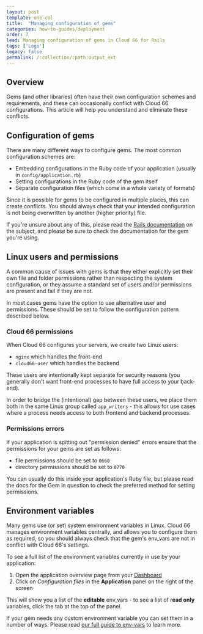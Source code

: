 ```yaml
---
layout: post
template: one-col
title:  "Managing configuration of gems"
categories: how-to-guides/deployment
order: 7
lead: Managing configuration of gems in Cloud 66 for Rails
tags: ['Logs']
legacy: false
permalink: /:collection/:path:output_ext
---
```


## Overview

Gems (and other libraries) often have their own configuration schemes and requirements, and these can occasionally conflict with Cloud 66 configurations. This article will help you understand and eliminate these conflicts. 

## Configuration of gems

There are many different ways to configure gems. The most common configuration schemes are: 

- Embedding configurations in the Ruby code of your application (usually in `config/application.rb`)
- Setting configurations in the Ruby code of the gem itself
- Separate configuration files (which come in a whole variety of formats)

Since it is possible for gems to be configured in multiple places, this can create conflicts. You should always check that your intended configuration is not being overwritten by another (higher priority) file. 

If you're unsure about any of this, please read the [Rails documentation](https://guides.rubyonrails.org/configuring.html) on the subject, and please be sure to check the documentation for the gem you're using. 

## Linux users and permissions

A common cause of issues with gems is that they either explicitly set their own file and folder permissions rather than respecting the system configuration, or they assume a standard set of users and/or permissions are present and fail if they are not. 

In most cases gems have the option to use alternative user and permissions. These should be set to follow the configuration pattern described below. 

### Cloud 66 permissions

When Cloud 66 configures your servers, we create two Linux users:

- `nginx` which handles the front-end
- `cloud66-user` which handles the backend

These users are intentionally kept separate for security reasons (you generally don't want front-end processes to have full access to your back-end). 

In order to bridge the (intentional) gap between these users, we place them both in the same Linux group called `app_writers` - this allows for use cases where a process needs access to both frontend and backend processes. 

### Permissions errors

If your application is spitting out "permission denied" errors ensure that the permissions for your gems are set as follows:

- file permissions should be set to `0660`
- directory permissions should be set to `0770`

You can usually do this inside your application's Ruby file, but please read the docs for the Gem in question to check the preferred method for setting permissions. 

## Environment variables

Many gems use (or set) system environment variables in Linux. Cloud 66 manages environment variables centrally, and allows you to configure them as required, so you should always check that the gem's env_vars are not in conflict with Cloud 66's settings. 

To see a full list of the environment variables currently in use by your application:

1. Open the application overview page from your [Dashboard](https://app.cloud66.com/dashboard)
2. Click on *Configuration files* in the **Application** panel on the right of the screen

This will show you a list of the **editable** env_vars - to see a list of r**ead only** variables, click the tab at the top of the panel. 

If your gem needs any custom environment variable you can set them in a number of ways. Please read [our full guide to env-vars](https://help.cloud66.com/rails/tutorials/env-vars.html) to learn more.